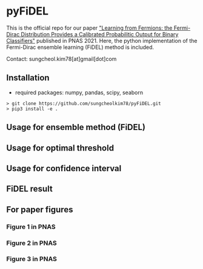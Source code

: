 # pyFiDEL

This is the official repo for our paper ["Learning from Fermions: the Fermi-Dirac Distribution Provides a Calibrated Probabilitic Output for Binary Classifiers"](https://www.pnas.org/content/118/34/e2100761118) published in PNAS 2021. Here, the python implementation of the Fermi-Dirac ensemble learning (FiDEL) method is included.

Contact: sungcheol.kim78[at]gmail[dot]com

## Installation

- required packages: numpy, pandas, scipy, seaborn 

```{bash}
> git clone https://github.com/sungcheolkim78/pyFiDEL.git
> pip3 install -e .
```

## Usage for ensemble method (FiDEL)

## Usage for optimal threshold

## Usage for confidence interval 

## FiDEL result

## For paper figures

### Figure 1 in PNAS

### Figure 2 in PNAS

### Figure 3 in PNAS


